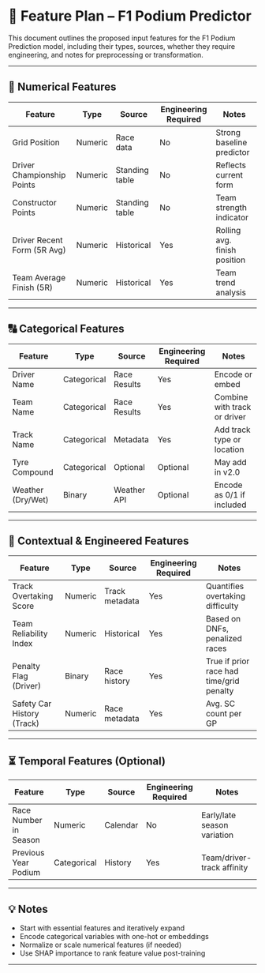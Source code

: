 # 🧩 Feature Plan – F1 Podium Predictor

This document outlines the proposed input features for the F1 Podium Prediction model, including their types, sources, whether they require engineering, and notes for preprocessing or transformation.

---

## 🔢 Numerical Features

| Feature                     | Type      | Source         | Engineering Required | Notes                             |
|----------------------------|-----------|----------------|----------------------|------------------------------------|
| Grid Position              | Numeric   | Race data      | No                   | Strong baseline predictor          |
| Driver Championship Points | Numeric   | Standing table | No                   | Reflects current form              |
| Constructor Points         | Numeric   | Standing table | No                   | Team strength indicator            |
| Driver Recent Form (5R Avg)| Numeric   | Historical     | Yes                  | Rolling avg. finish position       |
| Team Average Finish (5R)   | Numeric   | Historical     | Yes                  | Team trend analysis                |

---

## 🔠 Categorical Features

| Feature         | Type        | Source       | Engineering Required | Notes                          |
|----------------|-------------|--------------|----------------------|---------------------------------|
| Driver Name     | Categorical | Race Results | Yes                  | Encode or embed                |
| Team Name       | Categorical | Race Results | Yes                  | Combine with track or driver   |
| Track Name      | Categorical | Metadata     | Yes                  | Add track type or location     |
| Tyre Compound   | Categorical | Optional     | Optional             | May add in v2.0                |
| Weather (Dry/Wet)| Binary     | Weather API  | Optional             | Encode as 0/1 if included      |

---

## 🧠 Contextual & Engineered Features

| Feature                        | Type      | Source         | Engineering Required | Notes                                 |
|-------------------------------|-----------|----------------|----------------------|----------------------------------------|
| Track Overtaking Score        | Numeric   | Track metadata | Yes                  | Quantifies overtaking difficulty       |
| Team Reliability Index        | Numeric   | Historical     | Yes                  | Based on DNFs, penalized races         |
| Penalty Flag (Driver)         | Binary    | Race history   | Yes                  | True if prior race had time/grid penalty |
| Safety Car History (Track)    | Numeric   | Race metadata  | Yes                  | Avg. SC count per GP                   |

---

## ⏳ Temporal Features (Optional)

| Feature                  | Type      | Source         | Engineering Required | Notes                             |
|-------------------------|-----------|----------------|----------------------|------------------------------------|
| Race Number in Season   | Numeric   | Calendar       | No                   | Early/late season variation        |
| Previous Year Podium    | Categorical | History       | Yes                  | Team/driver-track affinity         |

---

## 💡 Notes

- Start with essential features and iteratively expand
- Encode categorical variables with one-hot or embeddings
- Normalize or scale numerical features (if needed)
- Use SHAP importance to rank feature value post-training

---

